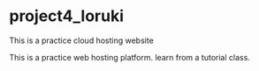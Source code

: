 # project4_loruki
This is a practice cloud hosting website

This is a practice web hosting platform. learn from a tutorial class.
